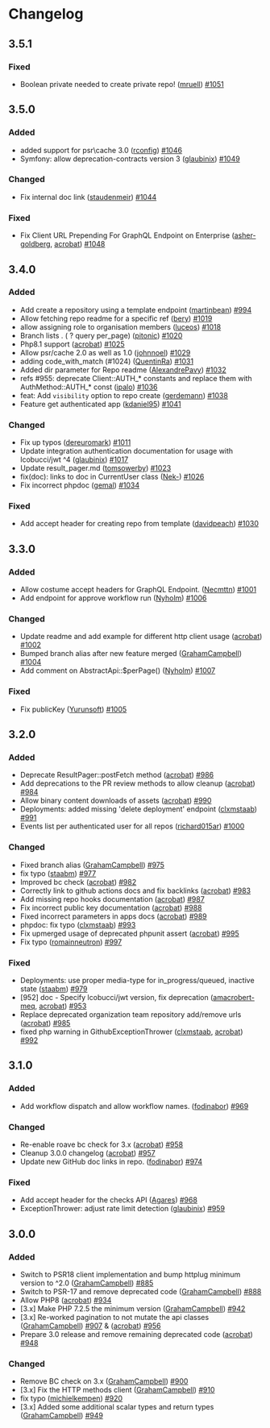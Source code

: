 # Changelog

## 3.5.1

### Fixed
- Boolean private needed to create private repo! ([mruell](https://github.com/mruell)) [#1051](https://github.com/KnpLabs/php-github-api/issues/1051)

## 3.5.0

### Added
- added support for psr\cache 3.0  ([rconfig](https://github.com/rconfig)) [#1046](https://github.com/KnpLabs/php-github-api/issues/1046)
- Symfony: allow deprecation-contracts version 3 ([glaubinix](https://github.com/glaubinix)) [#1049](https://github.com/KnpLabs/php-github-api/issues/1049)

### Changed
- Fix internal doc link ([staudenmeir](https://github.com/staudenmeir)) [#1044](https://github.com/KnpLabs/php-github-api/issues/1044)

### Fixed
- Fix Client URL Prepending For GraphQL Endpoint on Enterprise ([asher-goldberg](https://github.com/asher-goldberg), [acrobat](https://github.com/acrobat)) [#1048](https://github.com/KnpLabs/php-github-api/issues/1048)

## 3.4.0

### Added
- Add create a repository using a template endpoint ([martinbean](https://github.com/martinbean)) [#994](https://github.com/KnpLabs/php-github-api/issues/994)
- Allow fetching repo readme for a specific ref ([bery](https://github.com/bery)) [#1019](https://github.com/KnpLabs/php-github-api/issues/1019)
- allow assigning role to organisation members ([luceos](https://github.com/luceos)) [#1018](https://github.com/KnpLabs/php-github-api/issues/1018)
- Branch lists . ( ? query  per_page) ([pitonic](https://github.com/pitonic)) [#1020](https://github.com/KnpLabs/php-github-api/issues/1020)
- Php8.1 support ([acrobat](https://github.com/acrobat)) [#1025](https://github.com/KnpLabs/php-github-api/issues/1025)
- Allow psr/cache 2.0 as well as 1.0 ([johnnoel](https://github.com/johnnoel)) [#1029](https://github.com/KnpLabs/php-github-api/issues/1029)
- adding code_with_match (#1024) ([QuentinRa](https://github.com/QuentinRa)) [#1031](https://github.com/KnpLabs/php-github-api/issues/1031)
- Added dir parameter for Repo readme ([AlexandrePavy](https://github.com/AlexandrePavy)) [#1032](https://github.com/KnpLabs/php-github-api/issues/1032)
- refs #955: deprecate Client::AUTH_* constants and replace them with AuthMethod::AUTH_* const ([ipalo](https://github.com/ipalo)) [#1036](https://github.com/KnpLabs/php-github-api/issues/1036)
- feat: Add `visibility` option to repo create ([gerdemann](https://github.com/gerdemann)) [#1038](https://github.com/KnpLabs/php-github-api/issues/1038)
- Feature get authenticated app ([kdaniel95](https://github.com/kdaniel95)) [#1041](https://github.com/KnpLabs/php-github-api/issues/1041)

### Changed
- Fix up typos ([dereuromark](https://github.com/dereuromark)) [#1011](https://github.com/KnpLabs/php-github-api/issues/1011)
- Update integration authentication documentation for usage with lcobucci/jwt ^4 ([glaubinix](https://github.com/glaubinix)) [#1017](https://github.com/KnpLabs/php-github-api/issues/1017)
- Update result_pager.md ([tomsowerby](https://github.com/tomsowerby)) [#1023](https://github.com/KnpLabs/php-github-api/issues/1023)
- fix(doc): links to doc in CurrentUser class ([Nek-](https://github.com/Nek-)) [#1026](https://github.com/KnpLabs/php-github-api/issues/1026)
- Fix incorrect phpdoc ([gemal](https://github.com/gemal)) [#1034](https://github.com/KnpLabs/php-github-api/issues/1034)

### Fixed
- Add accept header for creating repo from template ([davidpeach](https://github.com/davidpeach)) [#1030](https://github.com/KnpLabs/php-github-api/issues/1030)

## 3.3.0

### Added
- Allow costume accept headers for GraphQL Endpoint. ([Necmttn](https://github.com/Necmttn)) [#1001](https://github.com/KnpLabs/php-github-api/issues/1001)
- Add endpoint for approve workflow run ([Nyholm](https://github.com/Nyholm)) [#1006](https://github.com/KnpLabs/php-github-api/issues/1006)

### Changed
- Update readme and add example for different http client usage ([acrobat](https://github.com/acrobat)) [#1002](https://github.com/KnpLabs/php-github-api/issues/1002)
- Bumped branch alias after new feature merged ([GrahamCampbell](https://github.com/GrahamCampbell)) [#1004](https://github.com/KnpLabs/php-github-api/issues/1004)
- Add comment on AbstractApi::$perPage() ([Nyholm](https://github.com/Nyholm)) [#1007](https://github.com/KnpLabs/php-github-api/issues/1007)

### Fixed
- Fix publicKey ([Yurunsoft](https://github.com/Yurunsoft)) [#1005](https://github.com/KnpLabs/php-github-api/issues/1005)

## 3.2.0

### Added
- Deprecate ResultPager::postFetch method ([acrobat](https://github.com/acrobat)) [#986](https://github.com/KnpLabs/php-github-api/issues/986)
- Add deprecations to the PR review methods to allow cleanup ([acrobat](https://github.com/acrobat)) [#984](https://github.com/KnpLabs/php-github-api/issues/984)
- Allow binary content downloads of assets ([acrobat](https://github.com/acrobat)) [#990](https://github.com/KnpLabs/php-github-api/issues/990)
- Deployments: added missing 'delete deployment' endpoint ([clxmstaab](https://github.com/clxmstaab)) [#991](https://github.com/KnpLabs/php-github-api/issues/991)
- Events list per authenticated user for all repos ([richard015ar](https://github.com/richard015ar)) [#1000](https://github.com/KnpLabs/php-github-api/issues/1000)

### Changed
- Fixed branch alias ([GrahamCampbell](https://github.com/GrahamCampbell)) [#975](https://github.com/KnpLabs/php-github-api/issues/975)
- fix typo ([staabm](https://github.com/staabm)) [#977](https://github.com/KnpLabs/php-github-api/issues/977)
- Improved bc check ([acrobat](https://github.com/acrobat)) [#982](https://github.com/KnpLabs/php-github-api/issues/982)
- Correctly link to github actions docs and fix backlinks ([acrobat](https://github.com/acrobat)) [#983](https://github.com/KnpLabs/php-github-api/issues/983)
- Add missing repo hooks documentation ([acrobat](https://github.com/acrobat)) [#987](https://github.com/KnpLabs/php-github-api/issues/987)
- Fix incorrect public key documentation ([acrobat](https://github.com/acrobat)) [#988](https://github.com/KnpLabs/php-github-api/issues/988)
- Fixed incorrect parameters in apps docs ([acrobat](https://github.com/acrobat)) [#989](https://github.com/KnpLabs/php-github-api/issues/989)
- phpdoc: fix typo ([clxmstaab](https://github.com/clxmstaab)) [#993](https://github.com/KnpLabs/php-github-api/issues/993)
- Fix upmerged usage of deprecated phpunit assert ([acrobat](https://github.com/acrobat)) [#995](https://github.com/KnpLabs/php-github-api/issues/995)
- Fix typo ([romainneutron](https://github.com/romainneutron)) [#997](https://github.com/KnpLabs/php-github-api/issues/997)

### Fixed
- Deployments: use proper media-type for in_progress/queued, inactive state ([staabm](https://github.com/staabm)) [#979](https://github.com/KnpLabs/php-github-api/issues/979)
- [952] doc - Specify lcobucci/jwt version, fix deprecation ([amacrobert-meq](https://github.com/amacrobert-meq), [acrobat](https://github.com/acrobat)) [#953](https://github.com/KnpLabs/php-github-api/issues/953)
- Replace deprecated organization team repository add/remove urls ([acrobat](https://github.com/acrobat)) [#985](https://github.com/KnpLabs/php-github-api/issues/985)
- fixed php warning in GithubExceptionThrower ([clxmstaab](https://github.com/clxmstaab), [acrobat](https://github.com/acrobat)) [#992](https://github.com/KnpLabs/php-github-api/issues/992)

## 3.1.0

### Added
- Add workflow dispatch and allow workflow names. ([fodinabor](https://github.com/fodinabor)) [#969](https://github.com/KnpLabs/php-github-api/issues/969)

### Changed
- Re-enable roave bc check for 3.x ([acrobat](https://github.com/acrobat)) [#958](https://github.com/KnpLabs/php-github-api/issues/958)
- Cleanup 3.0.0 changelog ([acrobat](https://github.com/acrobat)) [#957](https://github.com/KnpLabs/php-github-api/issues/957)
- Update new GitHub doc links in repo. ([fodinabor](https://github.com/fodinabor)) [#974](https://github.com/KnpLabs/php-github-api/issues/974)

### Fixed
- Add accept header for the checks API ([Agares](https://github.com/Agares)) [#968](https://github.com/KnpLabs/php-github-api/issues/968)
- ExceptionThrower: adjust rate limit detection ([glaubinix](https://github.com/glaubinix)) [#959](https://github.com/KnpLabs/php-github-api/issues/959)

## 3.0.0

### Added
- Switch to PSR18 client implementation and bump httplug minimum version to ^2.0 ([GrahamCampbell](https://github.com/GrahamCampbell)) [#885](https://github.com/KnpLabs/php-github-api/issues/885)
- Switch to PSR-17 and remove deprecated code ([GrahamCampbell](https://github.com/GrahamCampbell)) [#888](https://github.com/KnpLabs/php-github-api/issues/888)
- Allow PHP8 ([acrobat](https://github.com/acrobat)) [#934](https://github.com/KnpLabs/php-github-api/issues/934)
- [3.x] Make PHP 7.2.5 the minimum version ([GrahamCampbell](https://github.com/GrahamCampbell)) [#942](https://github.com/KnpLabs/php-github-api/issues/942)
- [3.x] Re-worked pagination to not mutate the api classes ([GrahamCampbell](https://github.com/GrahamCampbell)) [#907](https://github.com/KnpLabs/php-github-api/issues/907) & ([acrobat](https://github.com/acrobat)) [#956](https://github.com/KnpLabs/php-github-api/issues/956)
- Prepare 3.0 release and remove remaining deprecated code ([acrobat](https://github.com/acrobat)) [#948](https://github.com/KnpLabs/php-github-api/issues/948)

### Changed
- Remove BC check on 3.x ([GrahamCampbell](https://github.com/GrahamCampbell)) [#900](https://github.com/KnpLabs/php-github-api/issues/900)
- [3.x] Fix the HTTP methods client ([GrahamCampbell](https://github.com/GrahamCampbell)) [#910](https://github.com/KnpLabs/php-github-api/issues/910)
- fix typo ([michielkempen](https://github.com/michielkempen)) [#920](https://github.com/KnpLabs/php-github-api/issues/920)
- [3.x] Added some additional scalar types and return types ([GrahamCampbell](https://github.com/GrahamCampbell)) [#949](https://github.com/KnpLabs/php-github-api/issues/949)
